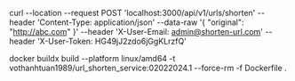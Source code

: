 curl --location --request POST 'localhost:3000/api/v1/urls/shorten' --header 'Content-Type: application/json' --data-raw '{ "original": "http://abc.com" }' --header 'X-User-Email: admin@shorten-url.com' --header 'X-User-Token: HG49jJ2zdo6jGgKLrzfQ'

docker buildx build --platform linux/amd64 -t vothanhtuan1989/url_shorten_service:02022024.1 --force-rm -f Dockerfile .